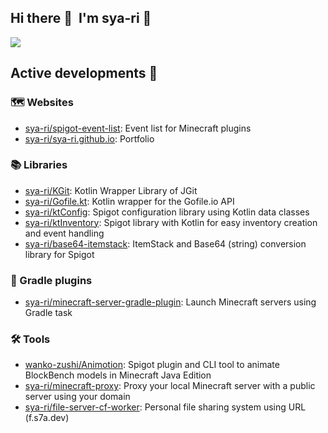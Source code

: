 ## Hi there :wave:&nbsp; I'm sya-ri :hedgehog:

[![](https://ko-fi.com/img/githubbutton_sm.svg)](https://ko-fi.com/K3K1BC6UT)

## Active developments 🏃

### 🗺️ Websites
- [sya-ri/spigot-event-list](https://github.com/sya-ri/spigot-event-list): Event list for Minecraft plugins
- [sya-ri/sya-ri.github.io](https://github.com/sya-ri/sya-ri.github.io): Portfolio

### 📚 Libraries
- [sya-ri/KGit](https://github.com/sya-ri/KGit): Kotlin Wrapper Library of JGit
- [sya-ri/Gofile.kt](https://github.com/sya-ri/Gofile.kt): Kotlin wrapper for the Gofile.io API
- [sya-ri/ktConfig](https://github.com/sya-ri/ktConfig): Spigot configuration library using Kotlin data classes
- [sya-ri/ktInventory](https://github.com/sya-ri/ktInventory): Spigot library with Kotlin for easy inventory creation and event handling
- [sya-ri/base64-itemstack](https://github.com/sya-ri/base64-itemstack): ItemStack and Base64 (string) conversion library for Spigot

### 🐘 Gradle plugins
- [sya-ri/minecraft-server-gradle-plugin](https://github.com/sya-ri/minecraft-server-gradle-plugin): Launch Minecraft servers using Gradle task

### 🛠️ Tools
- [wanko-zushi/Animotion](https://github.com/wanko-zushi/Animotion): Spigot plugin and CLI tool to animate BlockBench models in Minecraft Java Edition
- [sya-ri/minecraft-proxy](https://github.com/sya-ri/minecraft-proxy): Proxy your local Minecraft server with a public server using your domain
- [sya-ri/file-server-cf-worker](https://github.com/sya-ri/file-server-cf-worker): Personal file sharing system using URL (f.s7a.dev)
